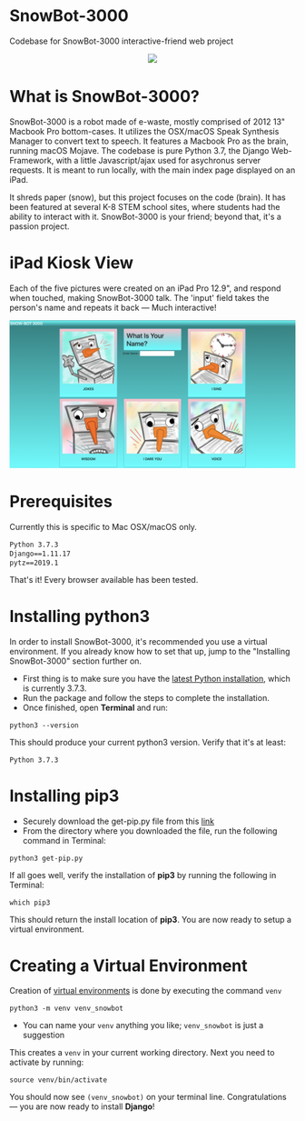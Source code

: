 SnowBot-3000
===

Codebase for SnowBot-3000 interactive-friend web project

<p align="center">
  <img src='/snowbot/static/images/snowbot2.GIF' width='600px'>
</p>

What is SnowBot-3000? 
===

SnowBot-3000 is a robot made of e-waste, mostly comprised of 2012 13" Macbook Pro bottom-cases. It utilizes the OSX/macOS Speak Synthesis Manager to convert text to speech. It features a Macbook Pro as the brain, running macOS Mojave. The codebase is pure Python 3.7, the Django Web-Framework, with a little Javascript/ajax used for asychronus server requests. It is meant to run locally, with the main index page displayed on an iPad. 

It shreds paper (snow), but this project focuses on the code (brain). It has been featured at several K-8 STEM school sites, where students had the ability to interact with it. SnowBot-3000 is your friend; beyond that, it's a passion project.

iPad Kiosk View
====
Each of the five pictures were created on an iPad Pro 12.9", and respond when touched, making SnowBot-3000 talk. The 'input' field takes the person's name and repeats it back — Much interactive!

<p align="center">
  <img src='/snowbot/static/images/index.png' width='700px'>
</p>
          
Prerequisites
====
Currently this is specific to Mac OSX/macOS only.
```
Python 3.7.3
Django==1.11.17
pytz==2019.1
```
That's it! Every browser available has been tested. 

Installing python3
===
In order to install SnowBot-3000, it's recommended you use a virtual environment. If you already know how to set that up, jump to the "Installing SnowBot-3000" section further on. 

* First thing is to make sure you have the [latest Python installation](https://www.python.org/), which is currently 3.7.3.
* Run the package and follow the steps to complete the installation.
* Once finished, open **Terminal** and run:
```
python3 --version
```
This should produce your current python3 version. Verify that it's at least:
```
Python 3.7.3
```
Installing pip3
===
* Securely download the get-pip.py file from this [link](https://pip.pypa.io/en/stable/installing/)
* From the directory where you downloaded the file, run the following command in Terminal:
```
python3 get-pip.py
```
If all goes well, verify the installation of **pip3** by running the following in Terminal:
```
which pip3
```
This should return the install location of **pip3**. You are now ready to setup a virtual environment.

Creating a Virtual Environment
===
Creation of [virtual environments](https://docs.python.org/3/library/venv.html#venv-def) is done by executing the command `venv`
```
python3 -m venv venv_snowbot
```
* You can name your `venv` anything you like; `venv_snowbot` is just a suggestion

This creates a `venv` in your current working directory. Next you need to activate by running:
```
source venv/bin/activate
```
You should now see `(venv_snowbot)` on your terminal line. Congratulations — you are now ready to install **Django**!



